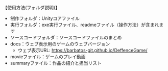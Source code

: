 【使用方法(フォルダ説明)】
- 制作フォルダ：Unityコアファイル
- 実行フォルダ：exe実行ファイル、readmeファイル（操作方法）が含まれます
- ソースコードフォルダ：ソースコードファイルのまとめ
- docs：ウェブ表示用のゲームのウェブバージョン
  - ウェブ表示URL: https://barbatos-git.github.io/DeffenceGame/
- movieファイル：ゲームのプレイ動画
- summaryファイル：作品の紹介と担当リスト
